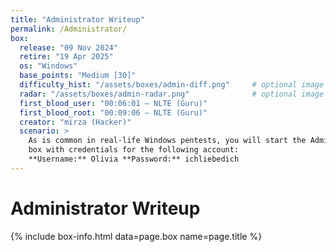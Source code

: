 ```yaml
---
title: "Administrator Writeup"
permalink: /Administrator/
box:
  release: "09 Nov 2024"
  retire: "19 Apr 2025"
  os: "Windows"
  base_points: "Medium [30]"
  difficulty_hist: "/assets/boxes/admin-diff.png"     # optional image
  radar: "/assets/boxes/admin-radar.png"              # optional image
  first_blood_user: "00:06:01 — NLTE (Guru)"
  first_blood_root: "00:09:06 — NLTE (Guru)"
  creator: "mirza (Hacker)"
  scenario: >
    As is common in real-life Windows pentests, you will start the Administrator
    box with credentials for the following account:
    **Username:** Olivia **Password:** ichliebedich
---
```


# Administrator Writeup

{% include box-info.html data=page.box name=page.title %}

